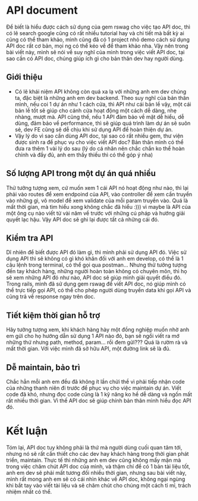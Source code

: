 # API document

Để biết là hiểu được cách sử dụng của gem rswag cho việc tạo API doc, thì có lẽ search google cũng có rất nhiều tutorial hay và chi tiết mà bất kỳ ai cũng có thể tham khảo, mình cũng đã có 1 project nhỏ demo cách sử dụng API doc rất cơ bản, mọi ng có thể kéo về để tham khảo nha. Vậy nên trong bài viết này, mình sẽ nói về suy nghĩ của mình trong việc viết API doc, tại sao cần có API doc, chúng giúp ích gì cho bản thân dev hay người dùng.

## Giới thiệu
* Có lẽ khái niệm API không còn quá xa lạ với những anh em dev chúng ta, đặc biệt là những anh em dev backend. Theo suy nghĩ của bản thân mình, nếu coi 1 dự án như 1 cách cửa, thì API như cái bản lề vậy, một cái bản lề tốt sẽ giúp cho cánh cửa hoạt động một cách dễ dàng, nhẹ nhàng, mượt mà. API cũng thế, nếu 1 API đảm bảo về mặt dễ hiểu, dễ dùng, đảm bảo về performance, thì sẽ giúp quá trình làm dự án sẽ suôn sẻ, dev FE cũng sẽ dễ chịu khi sử dụng API để hoàn thiện dự án.
* Vậy lý do vì sao cần dùng API doc, tại sao có rất nhiều gem, thư viện được sinh ra để phục vụ cho việc viết API doc? Bản thân mình có thể đưa ra thêm 1 vài lý do sau (lý do cá nhân nên chắc chắn ko thể hoàn chỉnh và đầy đủ, anh em thấy thiếu thì có thể góp ý nha)
## Số lượng API trong một dự án quá nhiều
Thử tưởng tượng xem, cứ muốn xem 1 cái API nó hoạt động như nào, thì lại phải vào routes để xem endpoind của API, vào controller để xem cần truyền vào những gì, vô model để xem validate của mỗi param truyền vào. Quá là mất thời gian, mà tìm hiểu xong không chắc đã hiểu :))) vì maybe là API của một ông cụ nào viết từ vài năm về trước với những cú pháp và hướng giải quyết lạc hậu. Vậy API doc sẽ ghi lại được tất cả những cái đó.
## Kiểm tra API
Dĩ nhiên để biết được API đó làm gì, thì mình phải sử dụng API đó. Việc sử dụng API thì sẽ không có gì khó khăn đối với anh em develop, có thể là 1 câu lệnh trong terminal, có thể gọi qua postman... Nhưng thử tưởng tượng đến tay khách hàng, những người hoàn toàn không có chuyên môn, thì họ sẽ xem những API đó như nào, API doc sẽ giúp mình giải quyết điều đó. Trong rails, mình đã sử dụng gem rswag để viết API doc, nó giúp mình có thể trực tiếp gọi API, có thể cho phép người dùng truyền data khi gọi API và cũng trả về response ngay trên doc.

## Tiết kiệm thời gian hỗ trợ
Hãy tưởng tượng xem, khi khách hàng hày một đồng nghiệp muốn nhờ anh em gửi cho họ hướng dẫn sử dụng 1 API nào đó, bạn sẽ ngồi viết ra mớ những thứ nhưng path, method, param... rồi đem gửi??? Quá là rườm rà và mất thời gian. Với việc mình đã sở hữu API, một đường link sẽ là đủ.
## Dễ maintain, bảo trì
Chắc hẳn mỗi anh em đều đã không ít lần chửi thề vì phải tiếp nhận code của những thanh niên đi trước để phục vụ cho việc maintain dự án. Viết code đã khó, nhưng đọc code cũng là 1 kỹ năng ko hề dễ dàng và ngốn mất rất nhiều thời gian. Vì thế API doc sẽ giúp chính bản thân mình hiểu đọc API đó.

# Kết luận
Tóm lại, API doc tuy không phải là thứ mà người dùng cuối quan tâm tới, nhưng nó sẽ rất cần thiết cho các dev hay khách hàng trong thời gian phát triển, maintain. Thực tế thì những anh em dev cũng không mấy mặn mà trong việc chăm chút API doc của mình, và thậm chí để có 1 bản tài liệu tốt, anh em dev sẽ phải mất tương đối nhiều thời gian, nhưng sau bài viết này, mình rất mong anh em sẽ có cái nhìn khác về API doc, không ngại ngùng khi bắt tay vào viết tài liệu và sẽ chăm chút cho chúng một cách tỉ mỉ, trách nhiệm nhất có thể.
